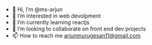 - 👋 Hi, I’m @ms-arjun
- 👀 I’m interested in web devolpment
- 🌱 I’m currently learning reactjs
- 💞️ I’m looking to collaborate on front end dev projects
- 📫 How to reach me arjunmurugesan11@gmail.com

<!---
ms-arjun/ms-arjun is a ✨ special ✨ repository because its `README.md` (this file) appears on your GitHub profile.
You can click the Preview link to take a look at your changes.
--->
